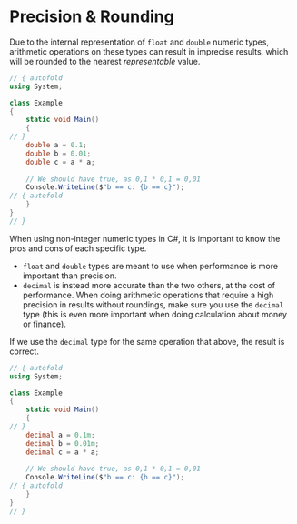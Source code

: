 # Precision & Rounding

Due to the internal representation of `float` and `double` numeric types, arithmetic operations on these types can result in imprecise results, which will be rounded to the nearest _representable_ value.

```C# runnable
// { autofold
using System;

class Example 
{
    static void Main() 
    {
// }
    double a = 0.1;
    double b = 0.01;
    double c = a * a;
    
    // We should have true, as 0,1 * 0,1 = 0,01
    Console.WriteLine($"b == c: {b == c}");
// { autofold
    }
}
// }
```

When using non-integer numeric types in C#, it is important to know the pros and cons of each specific type.
* `float` and `double` types are meant to use when performance is more important than precision.
* `decimal` is instead more accurate than the two others, at the cost of performance. When doing arithmetic operations that require a high precision in results without roundings, make sure you use the `decimal` type (this is even more important when doing calculation about money or finance).

If we use the `decimal` type for the same operation that above, the result is correct.

```C# runnable
// { autofold
using System;

class Example 
{
    static void Main() 
    {
// }
    decimal a = 0.1m;
    decimal b = 0.01m;
    decimal c = a * a;
    
    // We should have true, as 0,1 * 0,1 = 0,01
    Console.WriteLine($"b == c: {b == c}");
// { autofold
    }
}
// }
```